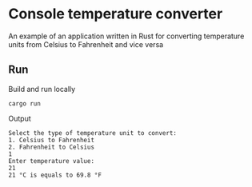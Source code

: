 # Console temperature converter

An example of an application written in Rust for converting temperature units from Celsius to Fahrenheit and vice versa

## Run
Build and run locally
```shell
cargo run
```
Output
```text
Select the type of temperature unit to convert:
1. Celsius to Fahrenheit
2. Fahrenheit to Celsius
1
Enter temperature value:
21
21 °C is equals to 69.8 °F
```